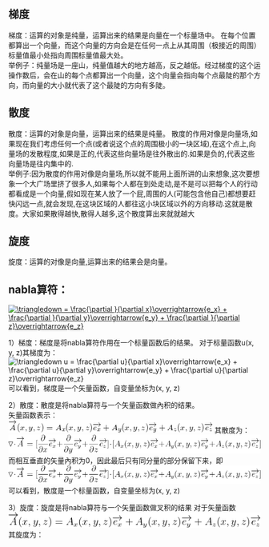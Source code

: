 ## 梯度
梯度：运算的对象是纯量，运算出来的结果是向量在一个标量场中。
  在每个位置都算出一个向量，而这个向量的方向会是在任何一点上从其周围（极接近的周围）标量值最小处指向周围标量值最大处。  
  举例子：纯量场是一座山，纯量值越大的地方越高，反之越低。经过梯度的这个运操作数后，会在山的每个点都算出一个向量，这个向量会指向每个点最陡的那个方向，而向量的大小就代表了这个最陡的方向有多陡。  
  
## 散度
散度：运算的对象是向量，运算出来的结果是纯量。
    散度的作用对像是向量场,如果现在我们考虑任何一个点(或者说这个点的周围极小的一块区域),在这个点上,向量场的发散程度,如果是正的,代表这些向量场是往外散出的.如果是负的,代表这些向量场是往内集中的.  
    举例子:因为散度的作用对像是向量场,所以就不能用上面所讲的山来想象,这次要想象一个大广场里挤了很多人,如果每个人都在到处走动,是不是可以把每个人的行动都看成是一个向量,假如现在某人放了一个屁,周围的人(可能包含他自己)都想要赶快闪远一点,就会发现,在这块区域的人都往这小块区域以外的方向移动.这就是散度。大家如果散得越快,散得人越多,这个散度算出来就就越大

## 旋度
旋度：运算的对像是向量,运算出来的结果会是向量。  

## nabla算符：
<a href="https://www.codecogs.com/eqnedit.php?latex=\inline&space;\triangledown&space;=&space;\frac{\partial&space;}{\partial&space;x}\overrightarrow{e_x}&space;&plus;&space;\frac{\partial&space;}{\partial&space;y}\overrightarrow{e_y}&space;&plus;&space;\frac{\partial&space;}{\partial&space;z}\overrightarrow{e_z}" target="_blank"><img src="https://latex.codecogs.com/gif.latex?\inline&space;\triangledown&space;=&space;\frac{\partial&space;}{\partial&space;x}\overrightarrow{e_x}&space;&plus;&space;\frac{\partial&space;}{\partial&space;y}\overrightarrow{e_y}&space;&plus;&space;\frac{\partial&space;}{\partial&space;z}\overrightarrow{e_z}" title="\triangledown = \frac{\partial }{\partial x}\overrightarrow{e_x} + \frac{\partial }{\partial y}\overrightarrow{e_y} + \frac{\partial }{\partial z}\overrightarrow{e_z}" /></a>

1）梯度：梯度是将nabla算符作用在一个标量函数后的结果。
对于标量函数u(x, y, z)其梯度为：
<img src="https://latex.codecogs.com/gif.latex?\inline&space;\triangledown&space;u&space;=&space;\frac{\partial&space;u}{\partial&space;x}\overrightarrow{e_x}&space;&plus;&space;\frac{\partial&space;u}{\partial&space;y}\overrightarrow{e_y}&space;&plus;&space;\frac{\partial&space;u}{\partial&space;z}\overrightarrow{e_z}" title="\triangledown u = \frac{\partial u}{\partial x}\overrightarrow{e_x} + \frac{\partial u}{\partial y}\overrightarrow{e_y} + \frac{\partial u}{\partial z}\overrightarrow{e_z}" />
可以看到，梯度是一个矢量函数，自变量坐标为(x, y, z)

2）散度：散度是将nabla算符与一个矢量函数做內积的结果。  
矢量函数表示：![](https://raw.githubusercontent.com/AntonyChan818/MathOfProgrammer_Book/master/Res/img_1.png)
其散度为：![](https://raw.githubusercontent.com/AntonyChan818/MathOfProgrammer_Book/master/Res/img_2.png)
而相互垂直的矢量內积为0，因此最后只有同分量的部分保留下来，即
![](https://raw.githubusercontent.com/AntonyChan818/MathOfProgrammer_Book/master/Res/img_3.png)
可以看到，散度是一个标量函数，自变量坐标为(x, y, z)

3）旋度：旋度是将nabla算符与一个矢量函数做叉积的结果
对于矢量函数![](https://raw.githubusercontent.com/AntonyChan818/MathOfProgrammer_Book/master/Res/img_4.png)
其旋度为：
